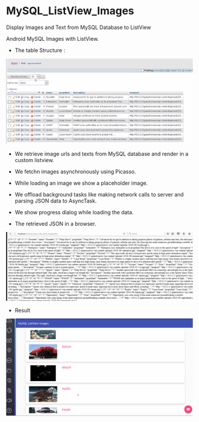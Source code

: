 # MySQL_ListView_Images
Display Images and Text from MySQL Database to ListView

Android MySQL Images with ListView.

* The table Structure :

<img src="https://github.com/Oclemy/MySQL_ListView_Images/blob/master/demos/table%20structure.PNG" alt="ListView MySQL" />


* We retrieve image urls and texts from MySQL database and render in a custom listview.
* We fetchn images asynchronously using Picasso.
* While loading an image we show a placeholder image.
* We offload background tasks like making network calls to server and parsing JSON data to AsyncTask.
* We show progress dialog while loading the data.

* The retrieved JSON in a browser.

<img src="https://github.com/Oclemy/MySQL_ListView_Images/blob/master/demos/retrieved%20json.PNG" alt="ListView MySQL" />


* Result

<img src="https://github.com/Oclemy/MySQL_ListView_Images/blob/master/demos/MySQL%20ListView%20Images.PNG" alt="ListView MySQL" />


